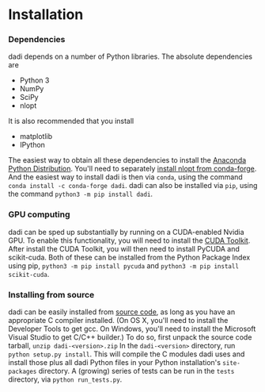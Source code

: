 # Installation

### Dependencies

dadi depends on a number of Python libraries. The absolute dependencies are

- Python 3
- NumPy
- SciPy
- nlopt

It is also recommended that you install

- matplotlib
- IPython

The easiest way to obtain all these dependencies to install the [Anaconda Python Distribution](https://www.anaconda.com/distribution/). You'll need to separately [install nlopt from conda-forge](https://anaconda.org/conda-forge/nlopt). And the easiest way to install dadi is then via `conda`, using the command `conda install -c conda-forge dadi`. dadi can also be installed via `pip`, using the command `python3 -m pip install dadi`.

### GPU computing

dadi can be sped up substantially by running on a CUDA-enabled Nvidia GPU. 
To enable this functionality, you will need to install the [CUDA Toolkit](https://developer.nvidia.com/cuda-downloads).
After install the CUDA Toolkit, you will then need to install PyCUDA and scikit-cuda. 
Both of these can be installed from the Python Package Index using pip, `python3 -m pip install pycuda` and `python3 -m pip install scikit-cuda`.

### Installing from source

dadi can be easily installed from [source code](https://bitbucket.org/gutenkunstlab/dadi/src/master/), as long as you have an appropriate C compiler installed. (On OS X, you'll need to install the Developer Tools to get gcc. On Windows, you'll need to install the Microsoft Visual Studio to get C/C++ builder.) To do so, first unpack the source code tarball, `unzip dadi-<version>.zip` In the `dadi-<version>` directory, run `python setup.py install`. This will compile the C modules dadi uses and install those plus all dadi Python files in your Python installation's `site-packages` directory. A (growing) series of tests can be run in the `tests` directory, via `python run_tests.py`.
